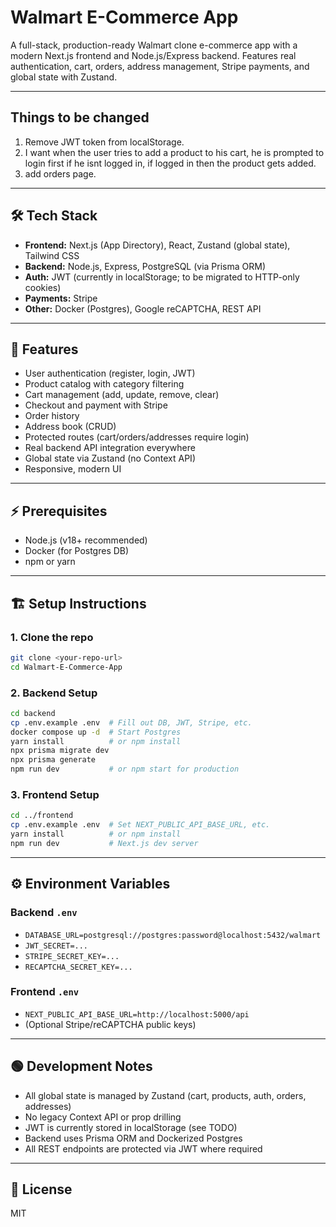# Walmart E-Commerce App

A full-stack, production-ready Walmart clone e-commerce app with a modern Next.js frontend and Node.js/Express backend. Features real authentication, cart, orders, address management, Stripe payments, and global state with Zustand.

---

## Things to be changed

1. Remove JWT token from localStorage.
2. I want when the user tries to add a product to his cart, he is prompted to login first if he isnt logged in, if logged in then the product gets added.
3. add orders page.

---

## 🛠️ Tech Stack
- **Frontend:** Next.js (App Directory), React, Zustand (global state), Tailwind CSS
- **Backend:** Node.js, Express, PostgreSQL (via Prisma ORM)
- **Auth:** JWT (currently in localStorage; to be migrated to HTTP-only cookies)
- **Payments:** Stripe
- **Other:** Docker (Postgres), Google reCAPTCHA, REST API

---

## 🚀 Features
- User authentication (register, login, JWT)
- Product catalog with category filtering
- Cart management (add, update, remove, clear)
- Checkout and payment with Stripe
- Order history
- Address book (CRUD)
- Protected routes (cart/orders/addresses require login)
- Real backend API integration everywhere
- Global state via Zustand (no Context API)
- Responsive, modern UI

---

## ⚡ Prerequisites
- Node.js (v18+ recommended)
- Docker (for Postgres DB)
- npm or yarn

---

## 🏗️ Setup Instructions

### 1. Clone the repo
```sh
git clone <your-repo-url>
cd Walmart-E-Commerce-App
```

### 2. Backend Setup
```sh
cd backend
cp .env.example .env  # Fill out DB, JWT, Stripe, etc.
docker compose up -d  # Start Postgres
yarn install          # or npm install
npx prisma migrate dev
npx prisma generate
npm run dev           # or npm start for production
```

### 3. Frontend Setup
```sh
cd ../frontend
cp .env.example .env  # Set NEXT_PUBLIC_API_BASE_URL, etc.
yarn install          # or npm install
npm run dev           # Next.js dev server
```

---

## ⚙️ Environment Variables
### Backend `.env`
- `DATABASE_URL=postgresql://postgres:password@localhost:5432/walmart`
- `JWT_SECRET=...`
- `STRIPE_SECRET_KEY=...`
- `RECAPTCHA_SECRET_KEY=...`

### Frontend `.env`
- `NEXT_PUBLIC_API_BASE_URL=http://localhost:5000/api`
- (Optional Stripe/reCAPTCHA public keys)

---

## 🟢 Development Notes
- All global state is managed by Zustand (cart, products, auth, orders, addresses)
- No legacy Context API or prop drilling
- JWT is currently stored in localStorage (see TODO)
- Backend uses Prisma ORM and Dockerized Postgres
- All REST endpoints are protected via JWT where required

---

## 📄 License
MIT